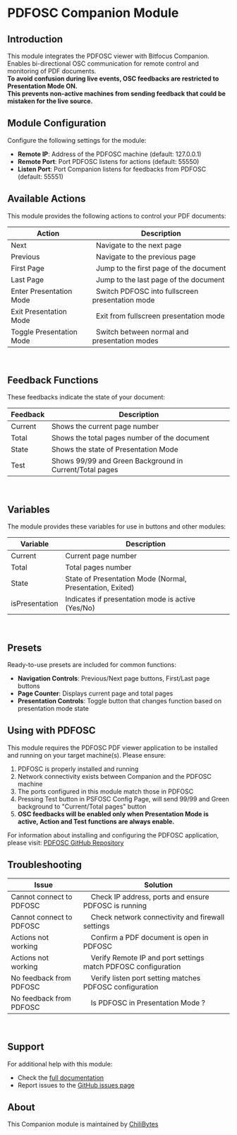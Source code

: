 # PDFOSC Companion Module

## Introduction

This module integrates the PDFOSC viewer with Bitfocus Companion. </br>
Enables bi-directional OSC communication for remote control and monitoring of PDF documents. </br>
<b> To avoid confusion during live events, OSC feedbacks are restricted to Presentation Mode ON.</br>
This prevents non-active machines from sending feedback that could be mistaken for the live source. </b></br>

## Module Configuration

Configure the following settings for the module:

- **Remote IP**: Address of the PDFOSC machine (default: 127.0.0.1)
- **Remote Port**: Port PDFOSC listens for actions (default: 55550)
- **Listen Port**: Port Companion listens for feedbacks from PDFOSC (default: 55551)

## Available Actions

This module provides the following actions to control your PDF documents:

| Action                   | &nbsp;&nbsp;Description                                     |
| ------------------------ | ----------------------------------------------------------- |
| Next                     | &nbsp;&nbsp;Navigate to the next page                       |
| Previous                 | &nbsp;&nbsp;Navigate to the previous page                   |
| First Page               | &nbsp;&nbsp;Jump to the first page of the document          |
| Last Page                | &nbsp;&nbsp;Jump to the last page of the document           |
| Enter Presentation Mode  | &nbsp;&nbsp;Switch PDFOSC into fullscreen presentation mode |
| Exit Presentation Mode   | &nbsp;&nbsp;Exit from fullscreen presentation mode          |
| Toggle Presentation Mode | &nbsp;&nbsp;Switch between normal and presentation modes    |

</br>

## Feedback Functions

These feedbacks indicate the state of your document:

| Feedback | Description                                             |
| -------- | ------------------------------------------------------- |
| Current  | Shows the current page number                           |
| Total    | Shows the total pages number of the document            |
| State    | Shows the state of Presentation Mode                    |
| Test     | Shows 99/99 and Green Background in Current/Total pages |

</br>

## Variables

The module provides these variables for use in buttons and other modules:

| Variable       | Description                                               |
| -------------- | --------------------------------------------------------- |
| Current        | Current page number                                       |
| Total          | Total pages number                                        |
| State          | State of Presentation Mode (Normal, Presentation, Exited) |
| isPresentation | Indicates if presentation mode is active (Yes/No)         |

</br>

## Presets

Ready-to-use presets are included for common functions:

- **Navigation Controls**: Previous/Next page buttons, First/Last page buttons
- **Page Counter**: Displays current page and total pages
- **Presentation Controls**: Toggle button that changes function based on presentation mode state

## Using with PDFOSC

This module requires the PDFOSC PDF viewer application to be installed and running on your target machine(s). Please ensure:

1. PDFOSC is properly installed and running
2. Network connectivity exists between Companion and the PDFOSC machine
3. The ports configured in this module match those in PDFOSC
4. Pressing Test button in PSFOSC Config Page, will send 99/99 and Green background to "Current/Total pages" button
5. <b>OSC feedbacks will be enabled only when Presentation Mode is active, Action and Test functions are always enable.</b>

For information about installing and configuring the PDFOSC application, please visit: [PDFOSC GitHub Repository](https://github.com/chilibytesdotcom/pdfosc)

## Troubleshooting

| Issue                    | &nbsp;&nbsp;&nbsp;&nbsp;Solution                                                      |
| ------------------------ | ------------------------------------------------------------------------------------- |
| Cannot connect to PDFOSC | &nbsp;&nbsp;&nbsp;&nbsp;Check IP address, ports and ensure PDFOSC is running          |
| Cannot connect to PDFOSC | &nbsp;&nbsp;&nbsp;&nbsp;Check network connectivity and firewall settings              |
| Actions not working      | &nbsp;&nbsp;&nbsp;&nbsp;Confirm a PDF document is open in PDFOSC                      |
| Actions not working      | &nbsp;&nbsp;&nbsp;&nbsp;Verify Remote IP and port settings match PDFOSC configuration |
| No feedback from PDFOSC  | &nbsp;&nbsp;&nbsp;&nbsp;Verify listen port setting matches PDFOSC configuration       |
| No feedback from PDFOSC  | &nbsp;&nbsp;&nbsp;&nbsp;Is PDFOSC in Presentation Mode ?                              |

</br>

## Support

For additional help with this module:

- Check the [full documentation](https://github.com/chilibytesdotcom/pdfosc)
- Report issues to the [GitHub issues page](https://github.com/chilibytesdotcom/companion-module-chilibytes-pdfosc/issues)

## About

This Companion module is maintained by [ChiliBytes](https://chilibytes.com)
